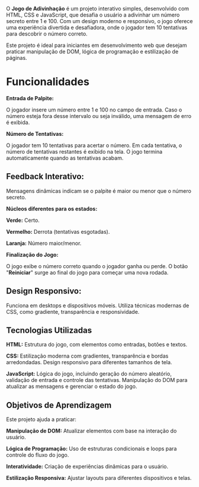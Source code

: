 O **Jogo de Adivinhação** é um projeto interativo simples, desenvolvido com HTML, CSS e JavaScript, que desafia o usuário a adivinhar um número secreto entre 1 e 100. Com um design moderno e responsivo, o jogo oferece uma experiência divertida e desafiadora, onde o jogador tem 10 tentativas para descobrir o número correto.

Este projeto é ideal para iniciantes em desenvolvimento web que desejam praticar manipulação de DOM, lógica de programação e estilização de páginas.

# Funcionalidades

**Entrada de Palpite:**

O jogador insere um número entre 1 e 100 no campo de entrada.
Caso o número esteja fora desse intervalo ou seja inválido, uma mensagem de erro é exibida.

**Número de Tentativas:**

O jogador tem 10 tentativas para acertar o número.
Em cada tentativa, o número de tentativas restantes é exibido na tela.
O jogo termina automaticamente quando as tentativas acabam.

## Feedback Interativo:

Mensagens dinâmicas indicam se o palpite é maior ou menor que o número secreto.

**Núcleos diferentes para os estados:**

**Verde:** Certo.

**Vermelho:** Derrota (tentativas esgotadas).

**Laranja:** Número maior/menor.

**Finalização do Jogo:**

O jogo exibe o número correto quando o jogador ganha ou perde.
O botão "**Reiniciar**" surge ao final do jogo para começar uma nova rodada.

## Design Responsivo:

Funciona em desktops e dispositivos móveis.
Utiliza técnicas modernas de CSS, como gradiente, transparência e responsividade.

## Tecnologias Utilizadas

**HTML:** Estrutura do jogo, com elementos como entradas, botões e textos.

**CSS:**
Estilização moderna com gradientes, transparência e bordas arredondadas.
Design responsivo para diferentes tamanhos de tela.

**JavaScript:**
Lógica do jogo, incluindo geração do número aleatório, validação de entrada e controle das tentativas.
Manipulação do DOM para atualizar as mensagens e gerenciar o estado do jogo.

## Objetivos de Aprendizagem

Este projeto ajuda a praticar:

**Manipulação de DOM:** Atualizar elementos com base na interação do usuário.

**Lógica de Programação:** Uso de estruturas condicionais e loops para controle do fluxo do jogo.

**Interatividade:** Criação de experiências dinâmicas para o usuário.

**Estilização Responsiva:** Ajustar layouts para diferentes dispositivos e telas.
